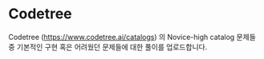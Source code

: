# Codetree

Codetree (https://www.codetree.ai/catalogs) 의 Novice-high catalog 문제들 중 기본적인 구현 혹은 어려웠던 문제들에 대한 풀이를 업로드합니다.
